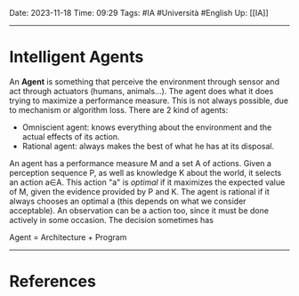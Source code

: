 Date: 2023-11-18
Time: 09:29
Tags: #IA #Università #English 
Up: [[IA]]

---
# Intelligent Agents

An **Agent** is something that perceive the environment through sensor and act through actuators (humans, animals...). The agent does what it does trying to maximize a performance measure. This is not always possible, due to mechanism or algorithm loss. 
There are 2 kind of agents:
- Omniscient agent: knows everything about the environment and the actual effects of its action.
- Rational agent: always makes the best of what he has at its disposal.

An agent has a performance measure M and a set A of actions. Given a perception sequence P, as well as knowledge K about the world, it selects an action a∈A. This action "a" is *optimal* if it maximizes the expected value of M, given the evidence provided by P and K. The agent is rational if it always chooses an optimal a (this depends on what we consider acceptable). An observation can be a action too, since it must be done actively in some occasion. The decision sometimes has 

Agent = Architecture + Program





---
# References
